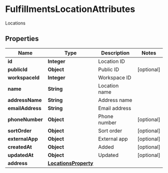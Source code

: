 

# FulfillmentsLocationAttributes

Locations

## Properties

| Name | Type | Description | Notes |
|------------ | ------------- | ------------- | -------------|
|**id** | **Integer** | Location ID |  |
|**publicId** | **Object** | Public ID |  [optional] |
|**workspaceId** | **Integer** | Workspace ID |  |
|**name** | **String** | Location name |  |
|**addressName** | **String** | Address name |  |
|**emailAddress** | **String** | Email address |  |
|**phoneNumber** | **Object** | Phone number |  [optional] |
|**sortOrder** | **Object** | Sort order |  [optional] |
|**externalApp** | **Object** | External app |  [optional] |
|**createdAt** | **Object** | Added |  [optional] |
|**updatedAt** | **Object** | Updated |  [optional] |
|**address** | [**LocationsProperty**](LocationsProperty.md) |  |  |



